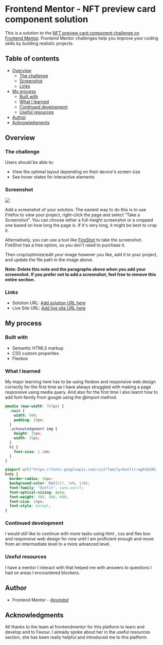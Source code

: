 # Frontend Mentor - NFT preview card component solution

This is a solution to the [NFT preview card component challenge on Frontend Mentor](https://www.frontendmentor.io/challenges/nft-preview-card-component-SbdUL_w0U). Frontend Mentor challenges help you improve your coding skills by building realistic projects.

## Table of contents

- [Overview](#overview)
  - [The challenge](#the-challenge)
  - [Screenshot](#screenshot)
  - [Links](#links)
- [My process](#my-process)
  - [Built with](#built-with)
  - [What I learned](#what-i-learned)
  - [Continued development](#continued-development)
  - [Useful resources](#useful-resources)
- [Author](#author)
- [Acknowledgments](#acknowledgments)

## Overview

### The challenge

Users should be able to:

- View the optimal layout depending on their device's screen size
- See hover states for interactive elements

### Screenshot

![](./screenshot.jpg)

Add a screenshot of your solution. The easiest way to do this is to use Firefox to view your project, right-click the page and select "Take a Screenshot". You can choose either a full-height screenshot or a cropped one based on how long the page is. If it's very long, it might be best to crop it.

Alternatively, you can use a tool like [FireShot](https://getfireshot.com/) to take the screenshot. FireShot has a free option, so you don't need to purchase it.

Then crop/optimize/edit your image however you like, add it to your project, and update the file path in the image above.

**Note: Delete this note and the paragraphs above when you add your screenshot. If you prefer not to add a screenshot, feel free to remove this entire section.**

### Links

- Solution URL: [Add solution URL here](https://your-solution-url.com)
- Live Site URL: [Add live site URL here](https://your-live-site-url.com)

## My process

### Built with

- Semantic HTML5 markup
- CSS custom properties
- Flexbox

### What I learned

My major learning here has to be using flexbox and responsive web design correctly for the first time as I have always struggled with making a page responsive using media query. And also for the first time I also learnt how to add font-family from google using the @import method.

```css
@media (max-width: 767px) {
  .main {
    width: 90%;
    padding: 20px;
  }
  .acknowledgement img {
    height: 35px;
    width: 35px;
  }
  h1 {
    font-size: 1.2em;
  }
}
```

```css
@import url("https://fonts.googleapis.com/css2?family=Outfit:wght@100..900&display=swap");
body {
  border-radius: 16px;
  background-color: hsl(217, 54%, 11%);
  font-family: "Outfit", sans-serif;
  font-optical-sizing: auto;
  font-weight: 300, 400, 600;
  font-size: 18px;
  font-style: normal;
}
```

### Continued development

I would still like to continue with more tasks using html , css and flex box and responsive web design for now until I am proficient enough and move from an intermediate level to a more advanced level.

### Useful resources

I have a mentor I interact with that helped me with answers to questions I had on areas I encountered blockers.

## Author

- Frontend Mentor - [@notobd](https://www.frontendmentor.io/profile/notobd)

## Acknowledgments

All thanks to the team at frontendmentor for this platform to learn and develop and to Favour. I already spoke about her in the useful resources section, she has been really helpful and introduced me to this platform.
